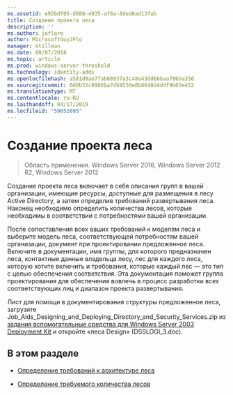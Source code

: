 ```yaml
---
ms.assetid: e92bdf05-d888-4935-af6a-8ded6ad13fab
title: Создание проекта леса
description: ''
ms.author: joflore
author: MicrosoftGuyJFlo
manager: mtillman
ms.date: 08/07/2018
ms.topic: article
ms.prod: windows-server-threshold
ms.technology: identity-adds
ms.openlocfilehash: a581d8ae7fab68937a3c48e43dd66baa786ba356
ms.sourcegitcommit: 0d0b32c8986ba7db9536e0b8648d4ddf9b03e452
ms.translationtype: MT
ms.contentlocale: ru-RU
ms.lasthandoff: 04/17/2019
ms.locfileid: "59851695"
---
```

# <a name="creating-a-forest-design"></a>Создание проекта леса

>Область применения. Windows Server 2016, Windows Server 2012 R2, Windows Server 2012

Создание проекта леса включает в себя описания групп в вашей организации, имеющие ресурсы, доступные для размещения в лесу Active Directory, а затем определив требований развертывания леса. Наконец необходимо определить количества лесов, которые необходимы в соответствии с потребностями вашей организации.  
  
После сопоставления всех ваших требований к моделям леса и выберите модель леса, соответствующей потребностям вашей организации, документ при проектировании предложенное леса. Включите в документации, имя группы, для которого предназначен леса, контактные данные владельца лесу, лес для каждого леса, которую хотите включить и требования, которые каждый лес — это тип с целью обеспечения соответствия. Эта документация поможет группа проектирования для обеспечения вовлечь в процесс разработки всех соответствующих лиц и диапазон проекта развертывания.  
  
Лист для помощи в документирования структуры предложенное леса, загрузите Job_Aids_Designing_and_Deploying_Directory_and_Security_Services.zip из [задания вспомогательные средства для Windows Server 2003 Deployment Kit](https://go.microsoft.com/fwlink/?LinkID=102558) и откройте «леса Design» (DSSLOGI_3.doc).  
  
## <a name="in-this-section"></a>В этом разделе  
  
- [Определение требований к архитектуре леса](../../ad-ds/plan/Identifying-Forest-Design-Requirements.md)  
  
- [Определение требуемого количества лесов](../../ad-ds/plan/Determining-the-Number-of-Forests-Required.md)  
